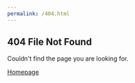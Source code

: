 ```yaml
---
permalink: /404.html
---
```


## 404 File Not Found

Couldn't find the page you are looking for.

[Homepage](/index.html)